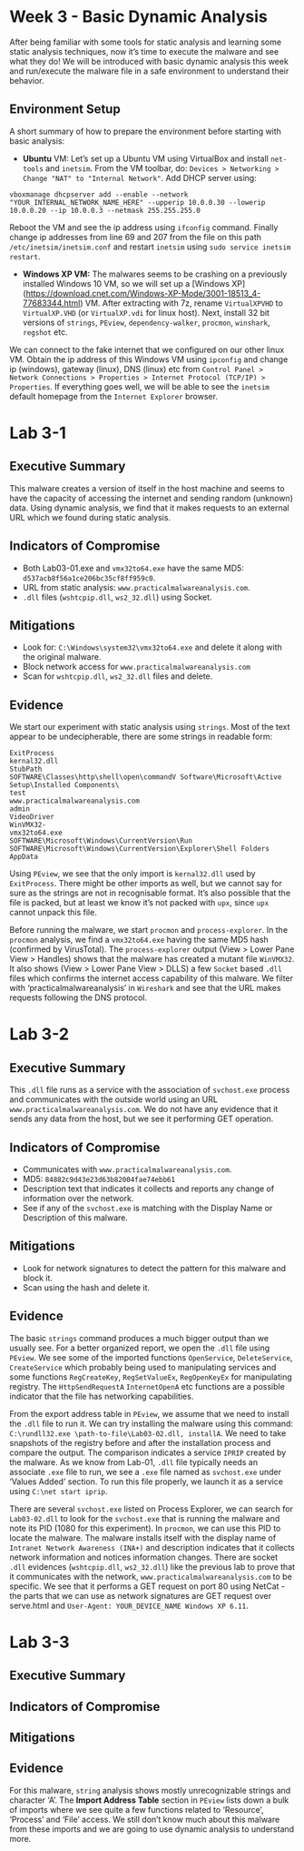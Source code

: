 # Week 3 - Basic Dynamic Analysis 

After being familiar with some tools for static analysis and learning some static analysis techniques, now it’s time to execute the malware and see what they do! We will be introduced with basic dynamic analysis this week and run/execute the malware file in a safe environment to understand their behavior. 

## Environment Setup

A short summary of how to prepare the environment before starting with basic analysis:

- **Ubuntu** VM: Let’s set up a Ubuntu VM using VirtualBox and install `net-tools` and `inetsim`. From the VM toolbar, do: `Devices > Networking > Change "NAT" to "Internal Network"`. Add DHCP server using:

`vboxmanage dhcpserver add --enable --network "YOUR_INTERNAL_NETWORK_NAME_HERE" --upperip 10.0.0.30 --lowerip 10.0.0.20 --ip 10.0.0.3 --netmask 255.255.255.0`

Reboot the VM and see the ip address using `ifconfig` command. Finally change ip addresses from line 69 and 207 from the file on this path `/etc/inetsim/inetsim.conf` and restart `inetsim` using `sudo service inetsim restart`.

- **Windows XP VM:** The malwares seems to be crashing on a previously installed Windows 10 VM, so we will set up a [Windows XP] (https://download.cnet.com/Windows-XP-Mode/3001-18513_4-77683344.html) VM. After extracting with 7z, rename `VirtualXPVHD` to `VirtualXP.VHD` (or `VirtualXP.vdi` for linux host). Next, install 32 bit versions of `strings`, `PEview`, `dependency-walker`, `procmon`, `winshark`, `regshot` etc.

We can connect to the fake internet that we configured on our other linux VM. Obtain the ip address of this Windows VM using `ipconfig` and change ip (windows), gateway (linux), DNS (linux) etc from `Control Panel > Network Connections > Properties > Internet Protocol (TCP/IP) > Properties`. If everything goes well, we will be able to see the `inetsim` default homepage from the `Internet Explorer` browser.

# Lab 3-1

## Executive Summary

This malware creates a version of itself in the host machine and seems to have the capacity of accessing the internet and sending random (unknown) data. Using dynamic analysis, we find that it makes requests to an external URL which we found during static analysis. 

## Indicators of Compromise

- Both Lab03-01.exe and `vmx32to64.exe` have the same MD5: `d537acb8f56a1ce206bc35cf8ff959c0`. 
- URL from static analysis: `www.practicalmalwareanalysis.com`.
- `.dll` files (`wshtcpip.dll`, `ws2_32.dll`) using Socket.

## Mitigations

- Look for: `C:\Windows\system32\vmx32to64.exe` and delete it along with the original malware.
- Block network access for `www.practicalmalwareanalysis.com`
- Scan for `wshtcpip.dll`, `ws2_32.dll` files and delete.

## Evidence

We start our experiment with static analysis using `strings`. Most of the text appear to be undecipherable, there are some strings in readable form:

```
ExitProcess
kernal32.dll
StubPath
SOFTWARE\Classes\http\shell\open\commandV Software\Microsoft\Active Setup\Installed Components\
test
www.practicalmalwareanalysis.com
admin
VideoDriver
WinVMX32-
vmx32to64.exe
SOFTWARE\Microsoft\Windows\CurrentVersion\Run SOFTWARE\Microsoft\Windows\CurrentVersion\Explorer\Shell Folders AppData
```

Using `PEview`, we see that the only import is `kernal32.dll` used by `ExitProcess`. There might be other imports as well, but we cannot say for sure as the strings are not in recognisable format. It’s also possible that the file is packed, but at least we know it’s not packed with `upx`, since `upx` cannot unpack this file. 

Before running the malware, we start `procmon` and `process-explorer`. In the `procmon` analysis, we find a `vmx32to64.exe` having the same MD5 hash (confirmed by VirusTotal). The `process-explorer` output (View > Lower Pane View > Handles) shows that the malware has created a mutant file `WinVMX32`. It also shows (View > Lower Pane View > DLLS) a few `Socket` based `.dll` files which confirms the internet access capability of this malware. We filter with ‘practicalmalwareanalysis’ in `Wireshark` and see that the URL makes requests following the DNS protocol.

# Lab 3-2

## Executive Summary

This `.dll` file runs as a service with the association of `svchost.exe` process and communicates with the outside world using an URL `www.practicalmalwareanalysis.com`. We do not have any evidence that it sends any data from the host, but we see it performing GET operation.

## Indicators of Compromise

- Communicates with `www.practicalmalwareanalysis.com`.
- MD5: `84882c9d43e23d63b82004fae74ebb61`
- Description text that indicates it collects and reports any change of information over the network.
- See if any of the `svchost.exe` is matching with the Display Name or Description of this malware.

## Mitigations

- Look for network signatures to detect the pattern for this malware and block it.
- Scan using the hash and delete it.


## Evidence

The basic `strings` command produces a much bigger output than we usually see. For a better organized report, we open the `.dll` file using `PEview`. We see some of the imported functions `OpenService`, `DeleteService`, `CreateService` which probably being used to manipulating services and some functions `RegCreateKey`, `RegSetValueEx`, `RegOpenKeyEx` for manipulating registry. The `HttpSendRequestA` `InternetOpenA` etc functions are a possible indicator that the file has networking capabilities.

From the export address table in `PEview`, we assume that we need to install the `.dll` file to run it. We can try installing the malware using this command: `C:\rundll32.exe \path-to-file\Lab03-02.dll, installA`. We need to take snapshots of the registry before and after the installation process and compare the output. The comparison indicates a service `IPRIP` created by the malware. As we know from Lab-01, `.dll` file typically needs an associate `.exe` file to run, we see a `.exe` file named as `svchost.exe` under ‘Values Added’ section. To run this file properly, we launch it as a service using `C:\net start iprip`. 

There are several `svchost.exe` listed on Process Explorer, we can search for `Lab03-02.dll` to look for the `svchost.exe` that is running the malware and note its PID (1080 for this experiment). In `procmon`, we can use this PID to locate the malware. The malware installs itself with the display name of `Intranet Network Awareness (INA+)` and description indicates that it collects network information and notices information changes. There are socket `.dll` evidences (`wshtcpip.dll`, `ws2_32.dll`) like the previous lab to prove that it communicates with the network, `www.practicalmalwareanalysis.com` to be specific. We see that it performs a GET request on port 80 using NetCat - the parts that we can use as network signatures are GET request over serve.html and `User-Agent: YOUR_DEVICE_NAME Windows XP 6.11`.

# Lab 3-3

## Executive Summary



## Indicators of Compromise



## Mitigations



## Evidence

For this malware, `string` analysis shows mostly unrecognizable strings and character ‘A’. The **Import Address Table** section in `PEview` lists down a bulk of imports where we see quite a few functions related to ‘Resource’, ‘Process’ and ‘File’ access. We still don’t know much about this malware from these imports and we are going to use dynamic analysis to understand more.




